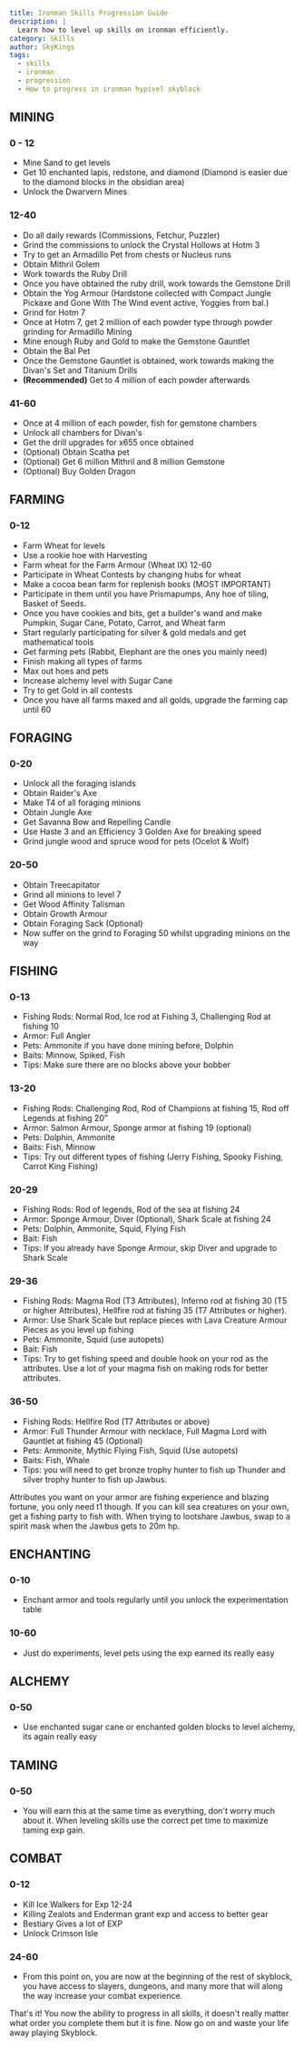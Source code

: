 ```yaml {metadata}
title: Ironman Skills Progression Guide
description: |
  Learn how to level up skills on ironman efficiently.
category: Skills
author: SkyKings
tags:
  - skills
  - ironman
  - progression
  - How to progress in ironman hypixel skyblock
```

## MINING

### 0 - 12  
- Mine Sand to get levels  
- Get 10 enchanted lapis, redstone, and diamond (Diamond is easier due to the diamond blocks in the obsidian area)  
- Unlock the Dwarvern Mines

### 12-40

- Do all daily rewards (Commissions, Fetchur, Puzzler)
- Grind the commissions to unlock the Crystal Hollows at Hotm 3
- Try to get an Armadillo Pet from chests or Nucleus runs
- Obtain Mithril Golem
- Work towards the Ruby Drill
- Once you have obtained the ruby drill, work towards the Gemstone Drill
- Obtain the Yog Armour (Hardstone collected with Compact Jungle Pickaxe and Gone With The Wind event active, Yoggies
  from bal.)
- Grind for Hotm 7
- Once at Hotm 7, get 2 million of each powder type through powder grinding for Armadillo Mining
- Mine enough Ruby and Gold to make the Gemstone Gauntlet
- Obtain the Bal Pet
- Once the Gemstone Gauntlet is obtained, work towards making the Divan's Set and Titanium Drills
- **(Recommended)** Get to 4 million of each powder afterwards

### 41-60

- Once at 4 million of each powder, fish for gemstone chambers
- Unlock all chambers for Divan's
- Get the drill upgrades for x655 once obtained
- (Optional) Obtain Scatha pet
- (Optional) Get 6 million Mithril and 8 million Gemstone
- (Optional) Buy Golden Dragon

## FARMING

### 0-12

- Farm Wheat for levels
- Use a rookie hoe with Harvesting
- Farm wheat for the Farm Armour (Wheat IX) 12-60
- Participate in Wheat Contests by changing hubs for wheat
- Make a cocoa bean farm for replenish books (MOST IMPORTANT)
- Participate in them until you have Prismapumps, Any hoe of tiling, Basket of Seeds.
- Once you have cookies and bits, get a builder's wand and make Pumpkin, Sugar Cane, Potato, Carrot, and Wheat farm
- Start regularly participating for silver & gold medals and get mathematical tools
- Get farming pets (Rabbit, Elephant are the ones you mainly need)
- Finish making all types of farms
- Max out hoes and pets
- Increase alchemy level with Sugar Cane
- Try to get Gold in all contests
- Once you have all farms maxed and all golds, upgrade the farming cap until 60

## FORAGING

### 0-20
- Unlock all the foraging islands
- Obtain Raider's Axe
- Make T4 of all foraging minions
- Obtain Jungle Axe
- Get Savanna Bow and Repelling Candle
- Use Haste 3 and an Efficiency 3 Golden Axe for breaking speed
- Grind jungle wood and spruce wood for pets (Ocelot & Wolf)

### 20-50
- Obtain Treecapitator
- Grind all minions to level 7
- Get Wood Affinity Talisman
- Obtain Growth Armour
- Obtain Foraging Sack (Optional)
- Now suffer on the grind to Foraging 50 whilst upgrading minions on the way

## FISHING

### 0-13

- Fishing Rods: Normal Rod, Ice rod at Fishing 3, Challenging Rod at fishing 10
- Armor: Full Angler
- Pets: Ammonite if you have done mining before, Dolphin
- Baits: Minnow, Spiked, Fish  
- Tips: Make sure there are no blocks above your bobber

### 13-20
  
- Fishing Rods: Challenging Rod, Rod of Champions at fishing 15, Rod off Legends at fishing 20”
- Armor: Salmon Armour, Sponge armor at fishing 19 (optional)
- Pets: Dolphin, Ammonite
- Baits: Fish, Minnow
- Tips: Try out different types of fishing (Jerry Fishing, Spooky Fishing, Carrot King Fishing)

### 20-29
  
- Fishing Rods: Rod of legends, Rod of the sea at fishing 24
- Armor: Sponge Armour, Diver (Optional), Shark Scale at fishing 24
- Pets: Dolphin, Ammonite, Squid, Flying Fish
- Bait: Fish
- Tips: If you already have Sponge Armour, skip Diver and upgrade to Shark Scale

### 29-36
  
- Fishing Rods: Magma Rod (T3 Attributes), Inferno rod at fishing 30 (T5 or higher Attributes), Hellfire rod at fishing
  35 (T7 Attributes or higher).
- Armor: Use Shark Scale but replace pieces with Lava Creature Armour Pieces as you level up fishing
- Pets: Ammonite, Squid (use autopets)
- Bait: Fish
- Tips: Try to get fishing speed and double hook on your rod as the attributes. Use a lot of your magma fish on making
  rods for better attributes.

### 36-50

- Fishing Rods: Hellfire Rod (T7 Attributes or above)
- Armor: Full Thunder Armour with necklace, Full Magma Lord with Gauntlet at fishing 45 (Optional)
- Pets: Ammonite, Mythic Flying Fish, Squid (Use autopets)
- Baits: Fish, Whale
- Tips: you will need to get bronze trophy hunter to fish up Thunder and silver trophy hunter to fish up Jawbus.

Attributes you want on your armor are fishing experience and blazing fortune, you only need t1 though. If you can kill
sea creatures on your own, get a fishing party to fish with. When trying to lootshare Jawbus, swap to a spirit mask when
the Jawbus gets to 20m hp.

## ENCHANTING

### 0-10
- Enchant armor and tools regularly until you unlock the experimentation table
  
### 10-60
- Just do experiments, level pets using the exp earned its really easy

## ALCHEMY

### 0-50

- Use enchanted sugar cane or enchanted golden blocks to level alchemy, its again really easy

## TAMING

### 0-50

- You will earn this at the same time as everything, don't worry much about it. When leveling skills use the correct
  pet time to maximize taming exp gain.

## COMBAT

### 0-12

- Kill Ice Walkers for Exp 12-24
- Killing Zealots and Enderman grant exp and access to better gear
- Bestiary Gives a lot of EXP
- Unlock Crimson Isle

### 24-60
- From this point on, you are now at the beginning of the rest of skyblock, you have access to slayers, dungeons, and
  many more that will along the way increase your combat experience.

That's it! You now the ability to progress in all skills, it doesn't really matter what order you complete them but it
is fine. Now go on and waste your life away playing Skyblock.
